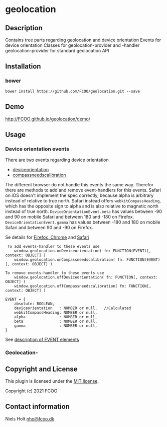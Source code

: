 # geolocation
>


## Description
Contains tree parts regarding geolocation and device orientation
Events for device orientation
Classes for geolocation-provider and -handler
geolocation-provider for standard geolocation API


## Installation
### bower
`bower install https://github.com/FCOO/geolocation.git --save`

## Demo
http://FCOO.github.io/geolocation/demo/

## Usage

### Device orientation events
There are two events regarding device orientation

- [deviceorientation](https://developer.mozilla.org/en-US/docs/Web/Events/Detecting_device_orientation)
- [compassneedscalibration](https://www.w3.org/TR/orientation-event/#compassneedscalibration)

The different browser do not handle this events the same way. Therefor there are methods to add and remove event-handlers for this events.
Safari on iOS doesn't implement the spec correctly, because alpha is arbitrary instead of relative to true north.
Safari instead offers `webkitCompassHeading`, which has the opposite sign to alpha and is also relative to magnetic north instead of true north.
`DeviceOrientationEvent.beta` has values between -90 and 90 on mobile Safari and between 180 and -180 on Firefox.
`DeviceOrientationEvent.gamma` has values between -180 and 180 on mobile Safari and between 90 and -90 on Firefox.

Se details for 
[Firefox, Chrome](https://developer.mozilla.org/en-US/docs/Web/API/DeviceOrientationEvent) and 
[Safari](https://developer.apple.com/documentation/webkitjs/deviceorientationevent#//apple_ref/javascript/instp/DeviceOrientationEvent/beta)



     To add events-handler to these events use
        window.geolocation.onDeviceorientation( fn: FUNCTION(EVENT)[, context: OBJECT] )
        window.geolocation.onCompassneedscalibration( fn: FUNCTION(EVENT)[, context: OBJECT] )

    To remove events-handler to these events use
        window.geolocation.offDeviceorientation( fn: FUNCTION[, context: OBJECT] )
        window.geolocation.offCompassneedscalibration( fn: FUNCTION[, context: OBJECT] )

    EVENT = {
        absolute: BOOLEAN,
        deviceorientation   : NUMBER or null,   //Calculated
        webkitCompassHeading: NUMBER or null,
        alpha               : NUMBER or null,
        beta                : NUMBER or null,
        gamma               : NUMBER or null,
    }

See [description of EVENT elements](https://developer.mozilla.org/en-US/docs/Web/API/DeviceOrientationEvent)

### Geolocation-




## Copyright and License
This plugin is licensed under the [MIT license](https://github.com/FCOO/geolocation/LICENSE).

Copyright (c) 2021 [FCOO](https://github.com/FCOO)

## Contact information

Niels Holt nho@fcoo.dk